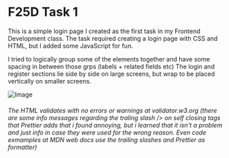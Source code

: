 # F25D Task 1
This is a simple login page I created as the first task in my Frontend Development class.
The task required creating a login page with CSS and HTML, but I added some JavaScript for fun.

I tried to logically group some of the elements together and have some spacing in between those grps (labels + related fields etc)
The login and register sections lie side by side on large screens, but wrap to be placed vertically on smaller screens.

![Image](https://github.com/user-attachments/assets/5e7549ba-4da8-4f44-8616-cc91e8c8b22f)

###### The HTML validates with no errors or warnings at validator.w3.org (there are some info messages regarding the traling slash /> on self closing tags that Prettier adds that i found annoying, but i learned that it isn't a problem and just info in case they were used for the wrong reason. Even code exmamples at MDN web docs use the trailing slashes and Prettier as formatter)
